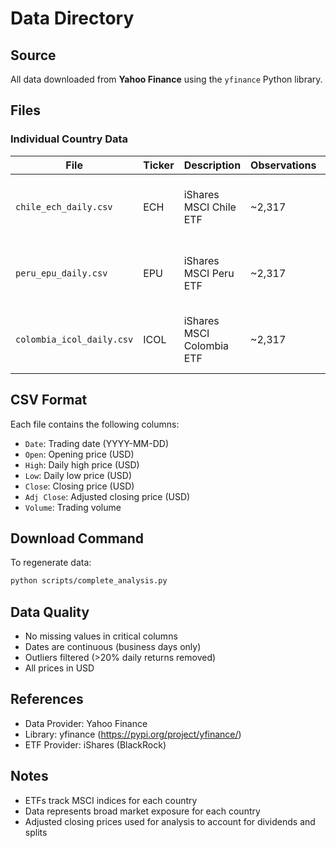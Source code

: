 # Data Directory

## Source
All data downloaded from **Yahoo Finance** using the `yfinance` Python library.

## Files

### Individual Country Data
| File | Ticker | Description | Observations | Period |
|------|--------|-------------|--------------|--------|
| `chile_ech_daily.csv` | ECH | iShares MSCI Chile ETF | ~2,317 | 2013-06-01 to 2022-08-31 |
| `peru_epu_daily.csv` | EPU | iShares MSCI Peru ETF | ~2,317 | 2013-06-01 to 2022-08-31 |
| `colombia_icol_daily.csv` | ICOL | iShares MSCI Colombia ETF | ~2,317 | 2013-06-01 to 2022-08-31 |

## CSV Format

Each file contains the following columns:
- `Date`: Trading date (YYYY-MM-DD)
- `Open`: Opening price (USD)
- `High`: Daily high price (USD)
- `Low`: Daily low price (USD)
- `Close`: Closing price (USD)
- `Adj Close`: Adjusted closing price (USD)
- `Volume`: Trading volume

## Download Command

To regenerate data:
```bash
python scripts/complete_analysis.py
```

## Data Quality
- No missing values in critical columns
- Dates are continuous (business days only)
- Outliers filtered (>20% daily returns removed)
- All prices in USD

## References
- Data Provider: Yahoo Finance
- Library: yfinance (https://pypi.org/project/yfinance/)
- ETF Provider: iShares (BlackRock)

## Notes
- ETFs track MSCI indices for each country
- Data represents broad market exposure for each country
- Adjusted closing prices used for analysis to account for dividends and splits